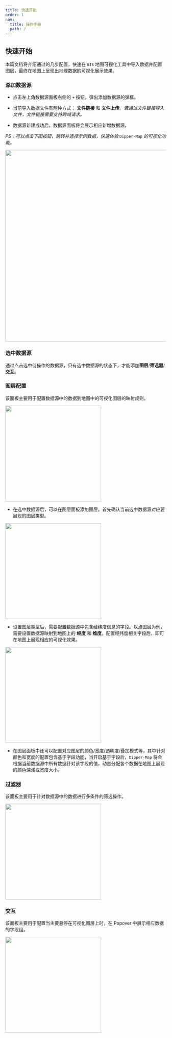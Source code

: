 ```yaml
---
title: 快速开始
order: 1
nav:
  title: 操作手册
  path: /
---
```


## 快速开始

本篇文档将介绍通过的几步配置，快速在 `GIS` 地图可视化工具中导入数据并配置图层，最终在地图上呈现出地理数据的可视化展示效果。

### 添加数据源

- 点击左上角数据源面板右侧的 `+` 按钮，弹出添加数据源的弹框。

- 当前导入数据文件有两种方式： **文件链接** 和 **文件上传**。_若通过文件链接导入文件，文件链接需要支持跨域请求。_

- 数据源新建成功后，数据源面板将会展示相应新增数据源。

_PS：可以点击下图按钮，跳转并选择示例数据，快速体验_ `Dipper-Map` _的可视化功能。_

<img src="https://gw.alipayobjects.com/mdn/rms_e7e1c6/afts/img/A*dQiETr-ILxkAAAAAAAAAAAAAARQnAQ" width='600' />

### 选中数据源

通过点击选中待操作的数据源，只有选中数据源的状态下，才能添加**图层**/**筛选器**/**交互**。

### 图层配置

该面板主要用于配置数据源中的数据到地图中的可视化图层的映射规则。

<img src="https://gw.alipayobjects.com/mdn/rms_e7e1c6/afts/img/A*egY6RqmXwpEAAAAAAAAAAAAAARQnAQ" width='300' />

- 在选中数据源后，可以在图层面板添加图层。首先确认当前选中数据源对应要展现的图层类型。

<img src="https://gw.alipayobjects.com/mdn/rms_e7e1c6/afts/img/A*9reVQrd5AKkAAAAAAAAAAAAAARQnAQ" width='300' />

- 设置图层类型后，需要配置数据源中包含经纬度信息的字段。以点图层为例，需要设置数据源映射到地图上的 **经度** 和 **维度**。配置经纬度相关字段后，即可在地图上展现相应的可视化效果。

<img src="https://gw.alipayobjects.com/mdn/rms_e7e1c6/afts/img/A*4AH4QoNtnY8AAAAAAAAAAAAAARQnAQ" width='300' />

- 在图层面板中还可以配置对应图层的颜色/宽度/透明度/叠加模式等，其中针对颜色和宽度的配置包含基于字段功能，当开启基于字段后，`Dipper-Map` 将会根据当前数据源中所有数据针对该字段的值，动态分配各个数据在地图上展现的颜色深浅或宽度大小。

### 过滤器

该面板主要用于针对数据源中的数据进行多条件的筛选操作。

<img src="https://gw.alipayobjects.com/mdn/rms_e7e1c6/afts/img/A*2w-lQq820soAAAAAAAAAAAAAARQnAQ" width='300' />

### 交互

该面板主要用于配置当主要悬停在可视化图层上时，在 Popover 中展示相应数据的字段组。

<img src="https://gw.alipayobjects.com/mdn/rms_e7e1c6/afts/img/A*7J73SrEXjH0AAAAAAAAAAAAAARQnAQ" width='300' />
